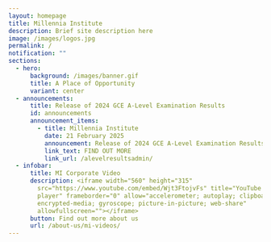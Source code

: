 ```yaml
---
layout: homepage
title: Millennia Institute
description: Brief site description here
image: /images/logos.jpg
permalink: /
notification: ""
sections:
  - hero:
      background: /images/banner.gif
      title: A Place of Opportunity
      variant: center
  - announcements:
      title: Release of 2024 GCE A-Level Examination Results
      id: announcements
      announcement_items:
        - title: Millennia Institute
          date: 21 February 2025
          announcement: Release of 2024 GCE A-Level Examination Results
          link_text: FIND OUT MORE
          link_url: /alevelresultsadmin/
  - infobar:
      title: MI Corporate Video
      description: <iframe width="560" height="315"
        src="https://www.youtube.com/embed/Wjt3FtojvFs" title="YouTube video
        player" frameborder="0" allow="accelerometer; autoplay; clipboard-write;
        encrypted-media; gyroscope; picture-in-picture; web-share"
        allowfullscreen=""></iframe>
      button: Find out more about us
      url: /about-us/mi-videos/
---
```

